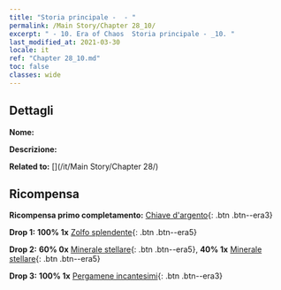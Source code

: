 ```yaml
---
title: "Storia principale -  - "
permalink: /Main Story/Chapter 28_10/
excerpt: " - 10. Era of Chaos  Storia principale - _10. "
last_modified_at: 2021-03-30
locale: it
ref: "Chapter 28_10.md"
toc: false
classes: wide
---
```


## Dettagli

 **Nome:** 

 **Descrizione:** 

 **Related to:** [](/it/Main Story/Chapter 28/)

## Ricompensa

 **Ricompensa primo completamento:** [Chiave d'argento](/it/Items/con_693/){: .btn .btn--era3}

 **Drop 1:** **100% 1x** [Zolfo splendente](/it/Items/mat_99/){: .btn .btn--era5}

 **Drop 2:** **60% 0x** [Minerale stellare](/it/Items/mat_89/){: .btn .btn--era5}, **40% 1x** [Minerale stellare](/it/Items/mat_89/){: .btn .btn--era5}

 **Drop 3:** **100% 1x** [Pergamene incantesimi](/it/Items/con_694/){: .btn .btn--era3}

